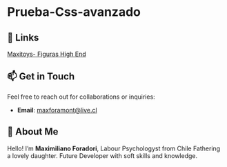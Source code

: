 # Prueba-Css-avanzado
## 🔗 Links
 [Maxitoys- Figuras High End]( https://bladesnecro.github.io/Prueba-CSS-avanzado-Max-Foradori/)

## 📫 Get in Touch
Feel free to reach out for collaborations or inquiries:

- **Email**: [maxforamont@live.cl](maxforamont@live.cl)

## 🌟 About Me
Hello! I’m **Maximiliano Foradori**, Labour Psychologyst from Chile Fathering a lovely daughter. Future Developer with soft skills and knowledge.
